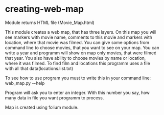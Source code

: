 # creating-web-map
Module returns HTML file (Movie_Map.html)

This module creates a web map, that has three layers. On this map you will see markers with movie name, comments to this movie
and markers with location, where that movie was filmed. 
You can give some options from command line to choose movies, that you want to see on your map.
You can write a year and programm will show on map only movies, that were filmed that year.
You also have ability to choose movies by name or location, where it was filmed.
To find film and locations this programm uses a file with all that data(locations.list.txt)

To see how to use program you must to write this in your command line:
web_map.py --help

Program will ask you to enter an integer. With this number you say, how many data in file you want programm to process.

Map is created using folium module.

